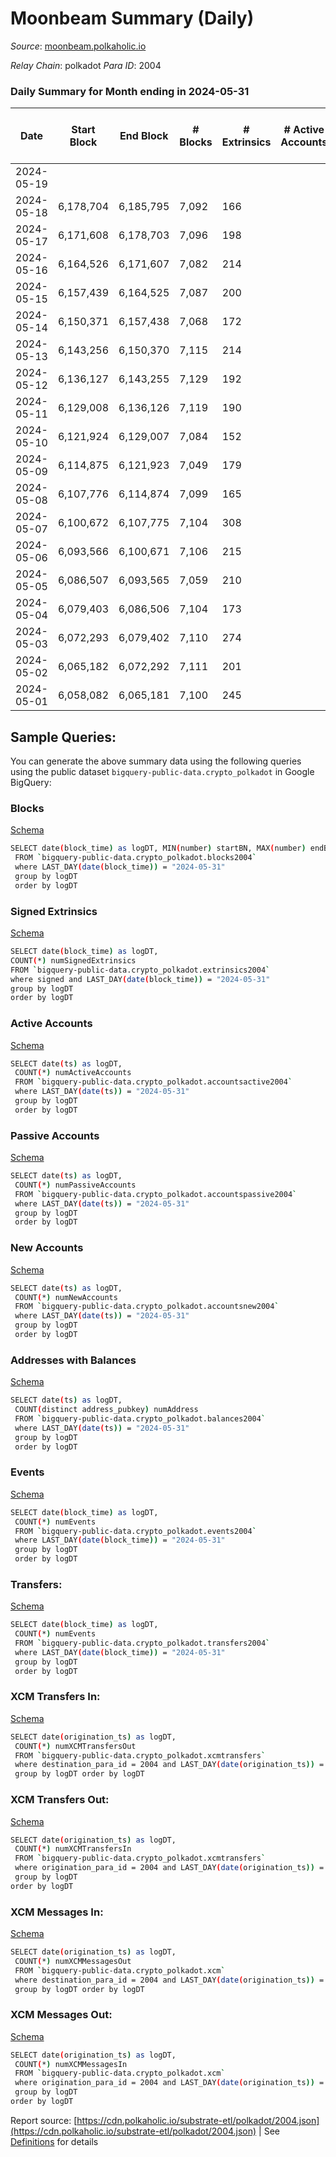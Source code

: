 # Moonbeam Summary (Daily)

_Source_: [moonbeam.polkaholic.io](https://moonbeam.polkaholic.io)

*Relay Chain*: polkadot
*Para ID*: 2004



### Daily Summary for Month ending in 2024-05-31


| Date    | Start Block | End Block | # Blocks | # Extrinsics | # Active Accounts | # Passive Accounts | # New Accounts | # Addresses | # Events  | # Transfers ($USD) | # XCM Transfers In ($USD) | # XCM Transfers Out ($USD) | # XCM In | # XCM Out | Issues |
|---------|-------------|-----------|----------|--------------|-------------------|--------------------|----------------|-------------|-----------|--------------------|---------------------------|----------------------------|----------|-----------|--------|
| 2024-05-19 |  |  |  |  |  |  |  |  |  |   |   |   |  |  |  |
| 2024-05-18 | 6,178,704 | 6,185,795 | 7,092 | 166 |  |  |  |  | 648,630 | 13,318 ($1,321,803.18) |   |   |  |  |  |
| 2024-05-17 | 6,171,608 | 6,178,703 | 7,096 | 198 |  |  |  | 1,708,839 | 803,436 | 21,031 ($4,034,110.68) |   |   |  |  |  |
| 2024-05-16 | 6,164,526 | 6,171,607 | 7,082 | 214 |  |  |  | 1,708,094 | 587,322 | 15,767 ($3,587,155.06) |   |   |  |  |  |
| 2024-05-15 | 6,157,439 | 6,164,525 | 7,087 | 200 |  |  |  | 1,707,581 | 721,884 | 19,764 ($4,576,118.96) |   |   |  |  |  |
| 2024-05-14 | 6,150,371 | 6,157,438 | 7,068 | 172 |  |  |  | 1,706,848 | 750,766 | 12,479 ($2,426,581.11) |   |   |  |  |  |
| 2024-05-13 | 6,143,256 | 6,150,370 | 7,115 | 214 |  |  |  | 1,706,416 | 670,874 | 12,732 ($2,708,326.35) |   |   |  |  |  |
| 2024-05-12 | 6,136,127 | 6,143,255 | 7,129 | 192 |  |  |  | 1,706,131 | 689,856 | 13,376 ($2,463,187.61) |   |   |  |  |  |
| 2024-05-11 | 6,129,008 | 6,136,126 | 7,119 | 190 |  |  |  | 1,705,731 | 675,668 | 11,149 ($1,760,957.54) |   |   |  |  |  |
| 2024-05-10 | 6,121,924 | 6,129,007 | 7,084 | 152 |  |  |  | 1,705,491 | 744,863 | 13,315 ($2,949,290.21) |   |   |  |  |  |
| 2024-05-09 | 6,114,875 | 6,121,923 | 7,049 | 179 |  |  |  | 1,705,268 | 786,959 | 14,773 ($2,872,054.62) |   |   |  |  |  |
| 2024-05-08 | 6,107,776 | 6,114,874 | 7,099 | 165 |  |  |  | 1,705,039 | 618,730 | 14,163 ($1,515,632.74) |   |   |  |  |  |
| 2024-05-07 | 6,100,672 | 6,107,775 | 7,104 | 308 |  |  |  | 1,704,724 | 613,813 | 12,270 ($1,787,360.82) |   |   |  |  |  |
| 2024-05-06 | 6,093,566 | 6,100,671 | 7,106 | 215 |  |  |  | 1,704,355 | 710,166 | 20,857 ($2,301,786.45) |   |   |  |  |  |
| 2024-05-05 | 6,086,507 | 6,093,565 | 7,059 | 210 |  |  |  | 1,703,945 | 1,007,020 | 25,785 ($2,121,811.48) |   |   |  |  |  |
| 2024-05-04 | 6,079,403 | 6,086,506 | 7,104 | 173 |  |  |  | 1,703,638 | 799,810 | 25,171 ($1,241,870.18) |   |   |  |  |  |
| 2024-05-03 | 6,072,293 | 6,079,402 | 7,110 | 274 |  |  |  | 1,703,247 | 782,833 | 28,940 ($2,993,870.36) |   |   |  |  |  |
| 2024-05-02 | 6,065,182 | 6,072,292 | 7,111 | 201 |  |  |  | 1,702,701 | 861,242 | 33,354 ($2,707,464.84) |   |   |  |  |  |
| 2024-05-01 | 6,058,082 | 6,065,181 | 7,100 | 245 |  |  |  | 1,702,078 | 947,036 | 40,288 ($3,374,701.17) |   |   |  |  |  |

## Sample Queries:
You can generate the above summary data using the following queries using the public dataset `bigquery-public-data.crypto_polkadot` in Google BigQuery:


### Blocks 

[Schema](https://github.com/colorfulnotion/substrate-etl/blob/main/schema/blocks.json)

```bash
SELECT date(block_time) as logDT, MIN(number) startBN, MAX(number) endBN, COUNT(*) numBlocks 
 FROM `bigquery-public-data.crypto_polkadot.blocks2004`  
 where LAST_DAY(date(block_time)) = "2024-05-31" 
 group by logDT 
 order by logDT
```

### Signed Extrinsics 

[Schema](https://github.com/colorfulnotion/substrate-etl/blob/main/schema/extrinsics.json)

```bash
SELECT date(block_time) as logDT, 
COUNT(*) numSignedExtrinsics 
FROM `bigquery-public-data.crypto_polkadot.extrinsics2004`  
where signed and LAST_DAY(date(block_time)) = "2024-05-31" 
group by logDT 
order by logDT
```

### Active Accounts 

[Schema](https://github.com/colorfulnotion/substrate-etl/blob/main/schema/accountsactive.json)

```bash
SELECT date(ts) as logDT, 
 COUNT(*) numActiveAccounts 
 FROM `bigquery-public-data.crypto_polkadot.accountsactive2004` 
 where LAST_DAY(date(ts)) = "2024-05-31" 
 group by logDT 
 order by logDT
```

### Passive Accounts 

[Schema](https://github.com/colorfulnotion/substrate-etl/blob/main/schema/accountspassive.json)

```bash
SELECT date(ts) as logDT, 
 COUNT(*) numPassiveAccounts 
 FROM `bigquery-public-data.crypto_polkadot.accountspassive2004` 
 where LAST_DAY(date(ts)) = "2024-05-31" 
 group by logDT 
 order by logDT
```

### New Accounts 

[Schema](https://github.com/colorfulnotion/substrate-etl/blob/main/schema/accountsnew.json)

```bash
SELECT date(ts) as logDT, 
 COUNT(*) numNewAccounts 
 FROM `bigquery-public-data.crypto_polkadot.accountsnew2004` 
 where LAST_DAY(date(ts)) = "2024-05-31" 
 group by logDT
 order by logDT
```

### Addresses with Balances 

[Schema](https://github.com/colorfulnotion/substrate-etl/blob/main/schema/balances.json)

```bash
SELECT date(ts) as logDT,
 COUNT(distinct address_pubkey) numAddress 
 FROM `bigquery-public-data.crypto_polkadot.balances2004` 
 where LAST_DAY(date(ts)) = "2024-05-31" 
 group by logDT 
 order by logDT
```

### Events 

[Schema](https://github.com/colorfulnotion/substrate-etl/blob/main/schema/events.json)

```bash
SELECT date(block_time) as logDT, 
 COUNT(*) numEvents 
 FROM `bigquery-public-data.crypto_polkadot.events2004` 
 where LAST_DAY(date(block_time)) = "2024-05-31" 
 group by logDT 
 order by logDT
```

### Transfers:

[Schema](https://github.com/colorfulnotion/substrate-etl/blob/main/schema/transfers.json)

```bash
SELECT date(block_time) as logDT, 
 COUNT(*) numEvents 
 FROM `bigquery-public-data.crypto_polkadot.transfers2004` 
 where LAST_DAY(date(block_time)) = "2024-05-31" 
 group by logDT 
 order by logDT
```

### XCM Transfers In: 

[Schema](https://github.com/colorfulnotion/substrate-etl/blob/main/schema/xcmtransfers.json)

```bash
SELECT date(origination_ts) as logDT, 
 COUNT(*) numXCMTransfersOut 
 FROM `bigquery-public-data.crypto_polkadot.xcmtransfers` 
 where destination_para_id = 2004 and LAST_DAY(date(origination_ts)) = "2024-05-31" 
 group by logDT order by logDT
```

### XCM Transfers Out: 

[Schema](https://github.com/colorfulnotion/substrate-etl/blob/main/schema/xcmtransfers.json)

```bash
SELECT date(origination_ts) as logDT, 
 COUNT(*) numXCMTransfersIn 
 FROM `bigquery-public-data.crypto_polkadot.xcmtransfers` 
 where origination_para_id = 2004 and LAST_DAY(date(origination_ts)) = "2024-05-31" 
 group by logDT 
order by logDT
```

### XCM Messages In: 

[Schema](https://github.com/colorfulnotion/substrate-etl/blob/main/schema/xcm.json)

```bash
SELECT date(origination_ts) as logDT, 
 COUNT(*) numXCMMessagesOut 
 FROM `bigquery-public-data.crypto_polkadot.xcm` 
 where destination_para_id = 2004 and LAST_DAY(date(origination_ts)) = "2024-05-31" 
 group by logDT order by logDT
```

### XCM Messages Out: 

[Schema](https://github.com/colorfulnotion/substrate-etl/blob/main/schema/xcm.json)

```bash
SELECT date(origination_ts) as logDT, 
 COUNT(*) numXCMMessagesIn 
 FROM `bigquery-public-data.crypto_polkadot.xcm` 
 where origination_para_id = 2004 and LAST_DAY(date(origination_ts)) = "2024-05-31" 
 group by logDT 
order by logDT
```


Report source: [https://cdn.polkaholic.io/substrate-etl/polkadot/2004.json](https://cdn.polkaholic.io/substrate-etl/polkadot/2004.json) | See [Definitions](/DEFINITIONS.md) for details
